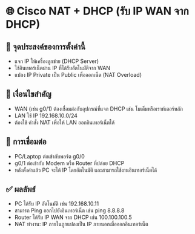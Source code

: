# 🌐 Cisco NAT + DHCP (รับ IP WAN จาก DHCP)
## 🎯 จุดประสงค์ของการตั้งค่านี้
- แจก IP ให้เครื่องลูกข่าย (DHCP Server)
- ใช้อินเทอร์เน็ตผ่าน IP ที่ได้รับอัตโนมัติจาก WAN
- แปลง IP Private เป็น Public เพื่อออกเน็ต (NAT Overload)

## 📌 เงื่อนไขสำคัญ
- WAN (เช่น g0/1) ต้องเชื่อมต่อกับอุปกรณ์ที่แจก DHCP เช่น โมเด็มหรือเราท์เตอร์หลัก
- LAN ใช้ IP 192.168.10.0/24
- ต้องใช้ คำสั่ง NAT เพื่อให้ LAN ออกอินเทอร์เน็ตได้

## 🔌 การเชื่อมต่อ
- PC/Laptop ต่อเข้ากับพอร์ต g0/0
- g0/1 ต่อเข้ากับ Modem หรือ Router ที่ปล่อย DHCP
- หลังตั้งค่าแล้ว PC จะได้ IP โดยอัตโนมัติ และสามารถใช้งานอินเทอร์เน็ตได้

## ✅ ผลลัพธ์
- PC ได้รับ IP อัตโนมัติ เช่น 192.168.10.11
- สามารถ Ping ออกไปยังอินเทอร์เน็ต เช่น ping 8.8.8.8
- Router ได้รับ IP WAN จาก DHCP เช่น 100.100.100.5
- NAT ทำงาน: IP ภายในถูกแปลงเป็น IP ภายนอกเมื่อออกอินเทอร์เน็ต
